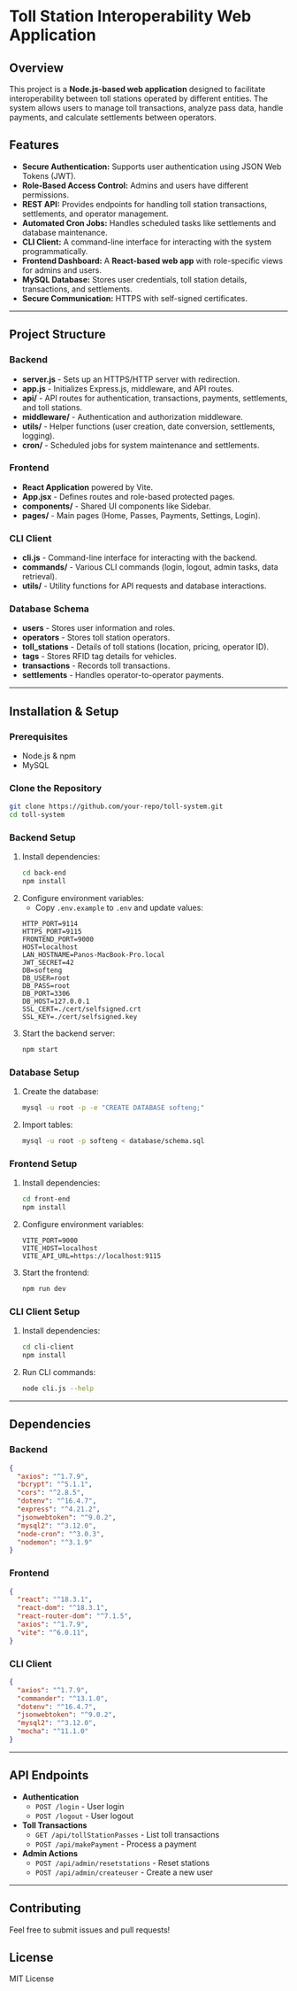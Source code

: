 # Toll Station Interoperability Web Application

## Overview

This project is a **Node.js-based web application** designed to facilitate interoperability between toll stations operated by different entities. The system allows users to manage toll transactions, analyze pass data, handle payments, and calculate settlements between operators.

## Features

- **Secure Authentication:** Supports user authentication using JSON Web Tokens (JWT).
- **Role-Based Access Control:** Admins and users have different permissions.
- **REST API:** Provides endpoints for handling toll station transactions, settlements, and operator management.
- **Automated Cron Jobs:** Handles scheduled tasks like settlements and database maintenance.
- **CLI Client:** A command-line interface for interacting with the system programmatically.
- **Frontend Dashboard:** A **React-based web app** with role-specific views for admins and users.
- **MySQL Database:** Stores user credentials, toll station details, transactions, and settlements.
- **Secure Communication:** HTTPS with self-signed certificates.

---

## Project Structure

### Backend

- **server.js** - Sets up an HTTPS/HTTP server with redirection.
- **app.js** - Initializes Express.js, middleware, and API routes.
- **api/** - API routes for authentication, transactions, payments, settlements, and toll stations.
- **middleware/** - Authentication and authorization middleware.
- **utils/** - Helper functions (user creation, date conversion, settlements, logging).
- **cron/** - Scheduled jobs for system maintenance and settlements.

### Frontend

- **React Application** powered by Vite.
- **App.jsx** - Defines routes and role-based protected pages.
- **components/** - Shared UI components like Sidebar.
- **pages/** - Main pages (Home, Passes, Payments, Settings, Login).

### CLI Client

- **cli.js** - Command-line interface for interacting with the backend.
- **commands/** - Various CLI commands (login, logout, admin tasks, data retrieval).
- **utils/** - Utility functions for API requests and database interactions.

### Database Schema

- **users** - Stores user information and roles.
- **operators** - Stores toll station operators.
- **toll\_stations** - Details of toll stations (location, pricing, operator ID).
- **tags** - Stores RFID tag details for vehicles.
- **transactions** - Records toll transactions.
- **settlements** - Handles operator-to-operator payments.

---

## Installation & Setup

### Prerequisites

- Node.js & npm
- MySQL

### Clone the Repository

```sh
git clone https://github.com/your-repo/toll-system.git
cd toll-system
```

### Backend Setup

1. Install dependencies:
   ```sh
   cd back-end
   npm install
   ```
2. Configure environment variables:
   - Copy `.env.example` to `.env` and update values:
   ```
   HTTP_PORT=9114
   HTTPS_PORT=9115
   FRONTEND_PORT=9000
   HOST=localhost
   LAN_HOSTNAME=Panos-MacBook-Pro.local
   JWT_SECRET=42
   DB=softeng
   DB_USER=root
   DB_PASS=root
   DB_PORT=3306
   DB_HOST=127.0.0.1
   SSL_CERT=./cert/selfsigned.crt
   SSL_KEY=./cert/selfsigned.key
   ```
3. Start the backend server:
   ```sh
   npm start
   ```

### Database Setup

1. Create the database:
   ```sh
   mysql -u root -p -e "CREATE DATABASE softeng;"
   ```
2. Import tables:
   ```sh
   mysql -u root -p softeng < database/schema.sql
   ```

### Frontend Setup

1. Install dependencies:
   ```sh
   cd front-end
   npm install
   ```
2. Configure environment variables:
   ```
   VITE_PORT=9000
   VITE_HOST=localhost
   VITE_API_URL=https://localhost:9115
   ```
3. Start the frontend:
   ```sh
   npm run dev
   ```

### CLI Client Setup

1. Install dependencies:
   ```sh
   cd cli-client
   npm install
   ```
2. Run CLI commands:
   ```sh
   node cli.js --help
   ```

---

## Dependencies

### Backend

```json
{
  "axios": "^1.7.9",
  "bcrypt": "^5.1.1",
  "cors": "^2.8.5",
  "dotenv": "^16.4.7",
  "express": "^4.21.2",
  "jsonwebtoken": "^9.0.2",
  "mysql2": "^3.12.0",
  "node-cron": "^3.0.3",
  "nodemon": "^3.1.9"
}
```

### Frontend

```json
{
  "react": "^18.3.1",
  "react-dom": "^18.3.1",
  "react-router-dom": "^7.1.5",
  "axios": "^1.7.9",
  "vite": "^6.0.11",
}
```

### CLI Client

```json
{
  "axios": "^1.7.9",
  "commander": "^13.1.0",
  "dotenv": "^16.4.7",
  "jsonwebtoken": "^9.0.2",
  "mysql2": "^3.12.0",
  "mocha": "^11.1.0"
}
```

---

## API Endpoints

- **Authentication**
  - `POST /login` - User login
  - `POST /logout` - User logout
- **Toll Transactions**
  - `GET /api/tollStationPasses` - List toll transactions
  - `POST /api/makePayment` - Process a payment
- **Admin Actions**
  - `POST /api/admin/resetstations` - Reset stations
  - `POST /api/admin/createuser` - Create a new user

---

## Contributing

Feel free to submit issues and pull requests!

## License

MIT License

